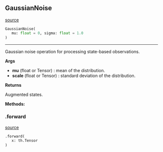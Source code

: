 #


## GaussianNoise
[source](https://github.com/RLE-Foundation/rllte/blob/main/rllte/xplore/augmentation/gaussian_noise.py/#L7)
```python 
GaussianNoise(
   mu: float = 0, sigma: float = 1.0
)
```


---
Gaussian noise operation for processing state-based observations.


**Args**

* **mu** (float or Tensor) : mean of the distribution.
* **scale** (float or Tensor) : standard deviation of the distribution.


**Returns**

Augmented states.


**Methods:**


### .forward
[source](https://github.com/RLE-Foundation/rllte/blob/main/rllte/xplore/augmentation/gaussian_noise.py/#L22)
```python
.forward(
   x: th.Tensor
)
```

